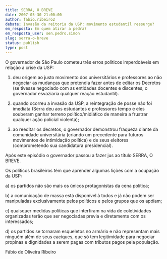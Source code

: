 ```yaml
---
title: SERRA, O BREVE
date: 2007-05-30 21:00:00
author: fabio.ribeiro2
debate: Invasão da reitoria da USP: movimento estudantil ressurge?
em_resposta: Em quem atirar a pedra?
em_resposta_user: sen.pedro.simon
slug: serra-o-breve
status: publish 
type: post
---
```


O governador de São Paulo cometeu três erros políticos imperdoáveis em relação a crise da USP:  

  

  

1) deu origem ao justo movimento dos universitários e professores ao não negociar as mudanças que pretendia fazer antes de editar os Decretos (se tivesse negociado com as entidades docentes e discentes, o governador esvaziaria qualquer reação estudantil).  

  

2) quando ocorreu a invasão da USP, a reintegração de posse não foi imediata (Serra deu aos estudantes e professores tempo e eles souberam ganhar terreno político/midiático de maneira a frustrar qualquer ação policial violenta);  

  

  

3) ao reeditar os decretos, o governador demonstrou fraqueza diante da comunidade universitária (criando um precedente para futuros movimentos de intimidação política) e de seus eleitores (comprometendo sua candidatura presidencial).  

  

  

Após este episódio o governador passou a fazer jus ao título SERRA, O BREVE.  

  

  

Os políticos brasileiros têm que aprender algumas lições com a ocupação da USP:  

  

  

a) os partidos não são mais os únicos protagonistas da cena política;  

  

b) a comunicação de massa está disponível à todos e já não podem ser manipuladas exclusivamente pelos políticos e pelos grupos que os apóiam;  

  

c) quaisquer medidas políticas que interfiram na vida de coletividades organizadas terão que ser negociadas previa e diretamente com os interessados;  

  

d) os partidos se tornaram esqueletos no armário e não representam mais ninguém além de seus caciques, que só tem legitimidade para negociar propinas e dignidades a serem pagas com tributos pagos pela população.  

  

  

Fábio de Oliveira Ribeiro
